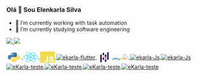 ### Olá 👋 Sou Elenkarla Silva

- 🔭 I’m currently working with task automation
- 🌱 I’m currently studying software engineering 
<div> 
  <a href = "https://www.linkedin.com/in/elen-da-silva-23b2a3ab">
  <img height= "180cm" src = "https://github-readme-stats.vercel.app/api?username=ekarla&show_icons=true&theme=radical"/>
  <img height= "180cm" src = "https://github-readme-stats.vercel.app/api/top-langs/?username=ekarla&layout=compact&theme=radical"/>   
</div>
  
<div style = "display: inline_block"><br>
  <img align="center" alt="eKarla-Python" height="30" width="40" src="https://raw.githubusercontent.com/devicons/devicon/master/icons/python/python-original.svg" style="max-width: 100%;">
  <img align="center" alt="ekarla-React" height="30" width="40" src="https://raw.githubusercontent.com/devicons/devicon/master/icons/react/react-original.svg" style="max-width: 100%;">
  <img align="center" alt="ekarla-Js" height="30" width="40" src="https://raw.githubusercontent.com/devicons/devicon/master/icons/javascript/javascript-plain.svg" style="max-width: 100%;">
  <img src="https://camo.githubusercontent.com/1b8a779f280e099e2d67ab949dad604e25ce0d321e66474c04430201790b3874/68747470733a2f2f7777772e766563746f726c6f676f2e7a6f6e652f6c6f676f732f73716c6974652f73716c6974652d69636f6e2e737667" align="center" alt="ekarla-flutter" height="30" width="40" data-canonical-src="https://www.vectorlogo.zone/logos/sqlite/sqlite-icon.svg" style="max-width: 100%;">
  <img src="https://raw.githubusercontent.com/devicons/devicon/2ae2a900d2f041da66e950e4d48052658d850630/icons/pandas/pandas-original.svg" align="center" alt="ekarla-Js" height="30" width="40" style="max-width: 100%;">
  <img src="https://raw.githubusercontent.com/devicons/devicon/master/icons/mysql/mysql-original-wordmark.svg" align="center" alt="ekarla-Js" height="30" width="40" style="max-width: 100%;">
  <img src="https://camo.githubusercontent.com/53ae1cb6abbfacfb463f0a0d2fbdb58acad261200cb61f3d32abd7ac0edacded/68747470733a2f2f736561626f726e2e7079646174612e6f72672f5f696d616765732f6c6f676f2d6d61726b2d6c6967687462672e737667" align="center" alt="ekarla-Js" height="30" width="40" data-canonical-src="https://seaborn.pydata.org/_images/logo-mark-lightbg.svg" style="max-width: 100%;">
  <img src="https://camo.githubusercontent.com/114aa59f6bfe1ff7ef3444fbb224078eb6a32c43f0ed03a6c0c3e6df67e049ec/68747470733a2f2f7777772e766563746f726c6f676f2e7a6f6e652f6c6f676f732f666c7574746572696f2f666c7574746572696f2d69636f6e2e737667" align="center" alt="ekarla-Js" height="30" width="40" data-canonical-src="https://www.vectorlogo.zone/logos/flutterio/flutterio-icon.svg" style="max-width: 100%;">
  <img align="center" alt="eKarla-teste" height="30" width="40" src='https://cdn.jsdelivr.net/gh/devicons/devicon/icons/amazonwebservices/amazonwebservices-plain-wordmark.svg' style="max-width: 100%;">
  <img align="center" alt="eKarla-teste" height="30" width="40" src='https://cdn.jsdelivr.net/gh/devicons/devicon/icons/azure/azure-plain-wordmark.svg' style="max-width: 100%;">
  <img align="center" alt="eKarla-teste" height="30" width="40" src='https://cdn.jsdelivr.net/gh/devicons/devicon/icons/bootstrap/bootstrap-original.svg' style="max-width: 100%;">
  <img align="center" alt="eKarla-teste" height="30" width="40" src='https://cdn.jsdelivr.net/gh/devicons/devicon/icons/wordpress/wordpress-plain.svg' style="max-width: 100%;">
  
</div>
  
##
 
